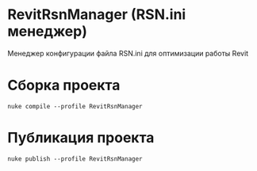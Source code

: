 # RevitRsnManager (RSN.ini менеджер)
Менеджер конфигурации файла RSN.ini для оптимизации работы Revit

# Сборка проекта
```
nuke compile --profile RevitRsnManager
```

# Публикация проекта
```
nuke publish --profile RevitRsnManager
```
